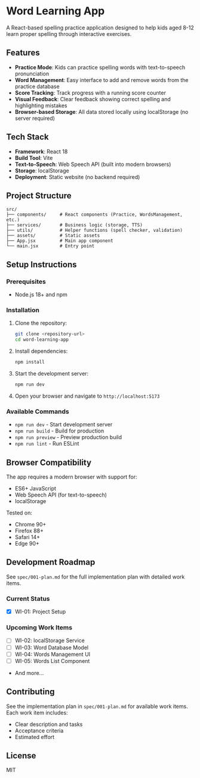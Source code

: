 # Word Learning App

A React-based spelling practice application designed to help kids aged 8-12 learn proper spelling through interactive exercises.

## Features

- **Practice Mode**: Kids can practice spelling words with text-to-speech pronunciation
- **Word Management**: Easy interface to add and remove words from the practice database
- **Score Tracking**: Track progress with a running score counter
- **Visual Feedback**: Clear feedback showing correct spelling and highlighting mistakes
- **Browser-based Storage**: All data stored locally using localStorage (no server required)

## Tech Stack

- **Framework**: React 18
- **Build Tool**: Vite
- **Text-to-Speech**: Web Speech API (built into modern browsers)
- **Storage**: localStorage
- **Deployment**: Static website (no backend required)

## Project Structure

```
src/
├── components/     # React components (Practice, WordsManagement, etc.)
├── services/       # Business logic (storage, TTS)
├── utils/          # Helper functions (spell checker, validation)
├── assets/         # Static assets
├── App.jsx         # Main app component
└── main.jsx        # Entry point
```

## Setup Instructions

### Prerequisites

- Node.js 18+ and npm

### Installation

1. Clone the repository:
   ```bash
   git clone <repository-url>
   cd word-learning-app
   ```

2. Install dependencies:
   ```bash
   npm install
   ```

3. Start the development server:
   ```bash
   npm run dev
   ```

4. Open your browser and navigate to `http://localhost:5173`

### Available Commands

- `npm run dev` - Start development server
- `npm run build` - Build for production
- `npm run preview` - Preview production build
- `npm run lint` - Run ESLint

## Browser Compatibility

The app requires a modern browser with support for:
- ES6+ JavaScript
- Web Speech API (for text-to-speech)
- localStorage

Tested on:
- Chrome 90+
- Firefox 88+
- Safari 14+
- Edge 90+

## Development Roadmap

See `spec/001-plan.md` for the full implementation plan with detailed work items.

### Current Status

- [x] WI-01: Project Setup

### Upcoming Work Items

- [ ] WI-02: localStorage Service
- [ ] WI-03: Word Database Model
- [ ] WI-04: Words Management UI
- [ ] WI-05: Words List Component
- And more...

## Contributing

See the implementation plan in `spec/001-plan.md` for available work items. Each work item includes:
- Clear description and tasks
- Acceptance criteria
- Estimated effort

## License

MIT
